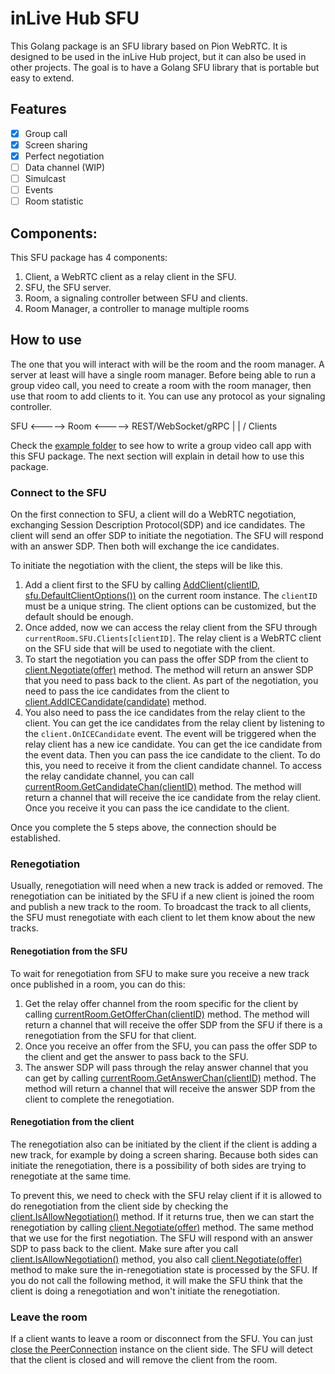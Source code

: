 # inLive Hub SFU

This Golang package is an SFU library based on Pion WebRTC. It is designed to be used in the inLive Hub project, but it can also be used in other projects. The goal is to have a Golang SFU library that is portable but easy to extend.

## Features
- [x] Group call
- [x] Screen sharing
- [x] Perfect negotiation
- [ ] Data channel (WIP)
- [ ] Simulcast
- [ ] Events
- [ ] Room statistic

## Components:
This SFU package has 4 components:

1. Client, a WebRTC client as a relay client in the SFU.
2. SFU, the SFU server.
3. Room, a signaling controller between SFU and clients.
4. Room Manager, a controller to manage multiple rooms

## How to use
The one that you will interact with will be the room and the room manager. A server at least will have a single room manager. Before being able to run a group video call, you need to create a room with the room manager, then use that room to add clients to it. You can use any protocol as your signaling controller. 

SFU <-----> Room <-----> REST/WebSocket/gRPC
 |
 |
 \/
 Clients

 Check the [example folder](./examples/) to see how to write a group video call app with this SFU package. The next section will explain in detail how to use this package.


### Connect to the SFU
On the first connection to SFU, a client will do a WebRTC negotiation, exchanging Session Description Protocol(SDP) and ice candidates. The client will send an offer SDP to initiate the negotiation. The SFU will respond with an answer SDP. Then both will exchange the ice candidates. 

To initiate the negotiation with the client, the steps will be like this.
1. Add a client first to the SFU by calling [AddClient(clientID, sfu.DefaultClientOptions())](./room.go#L133) on the current room instance. The `clientID` must be a unique string. The client options can be customized, but the default should be enough.
2. Once added, now we can access the relay client from the SFU through `currentRoom.SFU.Clients[clientID]`. The relay client is a WebRTC client on the SFU side that will be used to negotiate with the client.
3. To start the negotiation you can pass the offer SDP from the client to [client.Negotiate(offer)](./client.go#L113) method. The method will return an answer SDP that you need to pass back to the client.
As part of the negotiation, you need to pass the ice candidates from the client to [client.AddICECandidate(candidate)](./client.go#L353) method. 
5. You also need to pass the ice candidates from the relay client to the client. You can get the ice candidates from the relay client by listening to the `client.OnICECandidate` event. The event will be triggered when the relay client has a new ice candidate. You can get the ice candidate from the event data. Then you can pass the ice candidate to the client. To do this, you need to receive it from the client candidate channel. To access the relay candidate channel, you can call [currentRoom.GetCandidateChan(clientID)](./room.go#L267) method. The method will return a channel that will receive the ice candidate from the relay client. Once you receive it you can pass the ice candidate to the client.

Once you complete the 5 steps above, the connection should be established.

### Renegotiation
Usually, renegotiation will need when a new track is added or removed. The renegotiation can be initiated by the SFU if a new client is joined the room and publish a new track to the room. To broadcast the track to all clients, the SFU must renegotiate with each client to let them know about the new tracks. 

#### Renegotiation from the SFU
To wait for renegotiation from SFU to make sure you receive a new track once published in a room, you can do this:
1. Get the relay offer channel from the room specific for the client by calling [currentRoom.GetOfferChan(clientID)](./room.go#L258) method. The method will return a channel that will receive the offer SDP from the SFU if there is a renegotiation from the SFU for that client.
2. Once you receive an offer from the SFU, you can pass the offer SDP to the client and get the answer to pass back to the SFU. 
3. The answer SDP will pass through the relay answer channel that you can get by calling [currentRoom.GetAnswerChan(clientID)](./room.go#L249) method. The method will return a channel that will receive the answer SDP from the client to complete the renegotiation.

#### Renegotiation from the client
The renegotiation also can be initiated by the client if the client is adding a new track, for example by doing a screen sharing. Because both sides can initiate the renegotiation, there is a possibility of both sides are trying to renegotiate at the same time. 

To prevent this, we need to check with the SFU relay client if it is allowed to do renegotiation from the client side by checking the [client.IsAllowNegotiation()](./client.go#L103) method. If it returns true, then we can start the renegotiation by calling [client.Negotiate(offer)](./client.go#L113) method. The same method that we use for the first negotiation. The SFU will respond with an answer SDP to pass back to the client. Make sure after you call [client.IsAllowNegotiation()](./client.go#L1o3) method, you also call [client.Negotiate(offer)](./client.go#L113) method to make sure the in-renegotiation state is processed by the SFU. If you do not call the following method, it will make the SFU think that the client is doing a renegotiation and won't initiate the renegotiation.

### Leave the room
If a client wants to leave a room or disconnect from the SFU. You can just [close the PeerConnection](https://developer.mozilla.org/en-US/docs/Web/API/RTCPeerConnection/close) instance on the client side. The SFU will detect that the client is closed and will remove the client from the room.